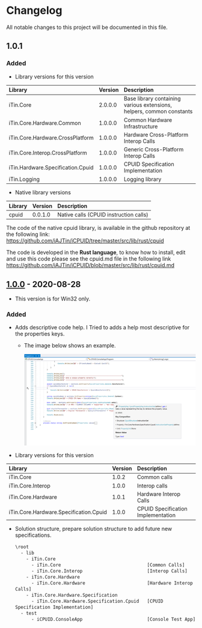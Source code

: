 ﻿# Changelog
All notable changes to this project will be documented in this file.

## 1.0.1

### Added
  
 - Library versions for this version
  
|Library|Version|Description|
|:------|:------|:----------|
|iTin.Core| 2.0.0.0 | Base library containing various extensions, helpers, common constants |
|iTin.Core.Hardware.Common| 1.0.0.0 | Common Hardware Infrastructure |
|iTin.Core.Hardware.CrossPlatform| 1.0.0.0 | Hardware Cross-Platform Interop Calls |
|iTin.Core.Interop.CrossPlatform| 1.0.0.0 | Generic Cross-Platform Interop Calls |
|iTin.Hardware.Specification.Cpuid| 1.0.0.0 | CPUID Specification Implementation |
|iTin.Logging| 1.0.0.0 | Logging library |

 - Native library versions
  
|Library|Version|Description|
|:------|:------|:----------|
|cpuid| 0.0.1.0 | Native calls (CPUID instruction calls) |

   The code of the native cpuid library, is available in the github repository at the following link: 
https://github.com/iAJTin/iCPUID/tree/master/src/lib/rust/cpuid

   The code is developed in the **Rust language**, to know how to install, edit and use this code please see the cpuid.md file in the following link
https://github.com/iAJTin/iCPUID/blob/master/src/lib/rust/cpuid.md


## [1.0.0] - 2020-08-28

 - This version is for Win32 only.

### Added

- Adds descriptive code help. I Tried to adds a help most descriptive for the properties keys. 
 
  - The image below shows an example.

    ![Help.png][help] 

- Library versions for this version
  
|Library|Version|Description|
|:------|:------|:----------|
|iTin.Core| 1.0.2 | Common calls |
|iTin.Core.Interop| 1.0.0 | Interop calls |
|iTin.Core.Hardware| 1.0.1 | Hardware Interop Calls |
|iTin.Core.Hardware.Specification.Cpuid|1.0.0| CPUID Specification Implementation |

- Solution structure, prepare solution structure to add future new specifications.

      \root
        - lib
          - iTin.Core             
            - iTin.Core                                [Common Calls] 
            - iTin.Core.Interop                        [Interop Calls]
          - iTin.Core.Hardware    
            - iTin.Core.Hardware                       [Hardware Interop Calls]
          - iTin.Core.Hardware.Specification   
            - iTin.Core.Hardware.Specification.Cpuid   [CPUID Specification Implementation] 
        - test
            - iCPUID.ConsoleApp                        [Console Test App]


[1.0.1]: https://github.com/iAJTin/iCPUID/releases/tag/v1.0.1
[1.0.0]: https://github.com/iAJTin/iCPUID/releases/tag/v1.0.0

[help]: ./assets/help.png "help"
